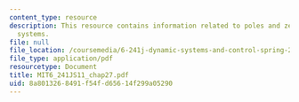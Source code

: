 ```yaml
---
content_type: resource
description: This resource contains information related to poles and zeros of MIMO
  systems.
file: null
file_location: /coursemedia/6-241j-dynamic-systems-and-control-spring-2011/8a8013268491f54fd65614f299a05290_MIT6_241JS11_chap27.pdf
file_type: application/pdf
resourcetype: Document
title: MIT6_241JS11_chap27.pdf
uid: 8a801326-8491-f54f-d656-14f299a05290
---
```

